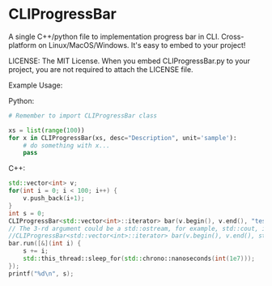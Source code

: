 # CLIProgressBar

A single C++/python file to implementation progress bar in CLI. Cross-platform on Linux/MacOS/Windows. It's easy to embed to your project!

LICENSE: The MIT License. When you embed CLIProgressBar.py to your project, you are not required to attach the LICENSE file.

Example Usage:

Python:
```python
# Remember to import CLIProgressBar class

xs = list(range(100))
for x in CLIProgressBar(xs, desc="Description", unit='sample'):
    # do something with x...
    pass
```

C++:
```cpp
std::vector<int> v;
for(int i = 0; i < 100; i++) {
    v.push_back(i+1);
}
int s = 0;
CLIProgressBar<std::vector<int>::iterator> bar(v.begin(), v.end(), "test", "it");
// The 3-rd argument could be a std::ostream, for example, std::cout, it also works!
//CLIProgressBar<std::vector<int>::iterator> bar(v.begin(), v.end(), std::cout, "test", "it");  
bar.run([&](int i) {
    s += i;
    std::this_thread::sleep_for(std::chrono::nanoseconds(int(1e7)));
});
printf("%d\n", s);
```